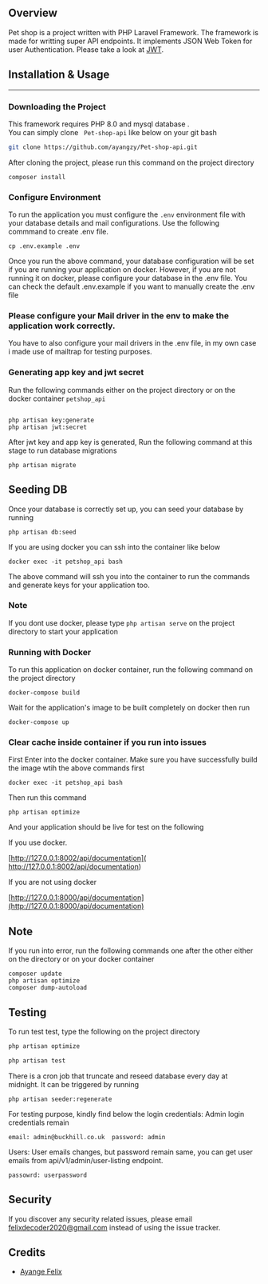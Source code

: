 
## Overview 

Pet shop is a project written with PHP Laravel Framework. The framework is made for writting super API endpoints. It implements JSON Web Token for user  Authentication. Please take a look at  [JWT](https://jwt.io/). 
## Installation & Usage
<hr/>

### Downloading the Project


This framework requires PHP 8.0 and mysql database
.  
You can simply clone  `` Pet-shop-api`` like below on your git bash

```bash
git clone https://github.com/ayangzy/Pet-shop-api.git
```
After cloning the project, please run this command on the project directory
```
composer install
```
### Configure Environment
To run the application you must configure the ```.env``` environment file with your database details and mail configurations. Use the following commmand to create .env file. 
```
cp .env.example .env

```

Once you run the above command, your database configuration will be set if you are running your application on docker. However, if you are not running it on docker, please configure your database in the .env file. You can check the default .env.example if you want to manually create the .env file

### Please configure your Mail driver in the env to make the application work correctly.
You have to also configure your mail drivers in the .env file, in my own case i made use of mailtrap for testing purposes.

### Generating app key and jwt secret
Run the following commands either on the project directory or on the docker container ```petshop_api```
```

php artisan key:generate
php artisan jwt:secret
```
After jwt key and app key is generated, Run the following command at this stage to run database migrations
```
php artisan migrate
```

## Seeding DB
Once your database is correctly set up, you can seed your database by running
```
php artisan db:seed
```

If you are using docker you can ssh into the container like below
```
docker exec -it petshop_api bash
```
The above command will ssh you into the container to run the commands and generate keys for your application  too.

### Note
If you dont use docker, please type ```php artisan serve```  on the project directory to start your application
### Running with  Docker
To run this application on docker container, run the following command on the project directory
```
docker-compose build
```
Wait for the application's image to be built completely on docker then run
```
docker-compose up
```
### Clear cache inside container if you run into issues
First Enter into the docker container. Make sure you have successfully build the image wtih the above commands first
```
docker exec -it petshop_api bash
```
Then run this command 
``` 
php artisan optimize
```

And your application should be live for test on the following 

If you use docker.

[http://127.0.0.1:8002/api/documentation]( http://127.0.0.1:8002/api/documentation) 

If you are not using docker 

[http://127.0.0.1:8000/api/documentation](http://127.0.0.1:8000/api/documentation)

## Note
If you run into error, run the following commands one after the other either on the directory or on your docker container
``` 
composer update
php artisan optimize
composer dump-autoload
```

## Testing

To run test test, type the following on the project directory

``` bash
php artisan optimize
```

``` bash
php artisan test
```

There is a cron job that truncate and reseed database every day at midnight. It can be triggered by running
``` 
php artisan seeder:regenerate
```

For testing purpose, kindly find below the login credentials:
Admin login credentials remain
``` 
email: admin@buckhill.co.uk  password: admin
```
Users: User emails changes, but password remain same, you can get user emails from api/v1/admin/user-listing endpoint.
``` 
passowrd: userpassword
```

## Security

If you discover any security related issues, please email felixdecoder2020@gmail.com instead of using the issue tracker.

## Credits

- [Ayange Felix](https://github.com/ayangzy)


